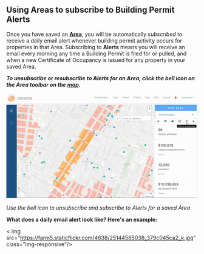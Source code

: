 
## Using Areas to subscribe to Building Permit Alerts
Once you have saved an [**Area**](https://www.citiesense.com/docs/pages/04-Areas.md), you will be automatically *subscribed* to receive a daily email alert whenever building permit activity occurs for properties in that Area. Subscribing to **Alerts** means you will receive an email every morning any time a Building Permit is filed for or pulled, and when a new Certificate of Occupancy is issued for any property in your saved Area. 
 
*__To unsubscribe or resubscribe to Alerts for an Area, click the bell icon on the Area toolbar on the [map](https://www.citiesense.com/map).__*
 
 


![alt text](https://github.com/citiesense/docs/blob/master/images/area_alerts.gif?raw=true "Unsubscribe and subscribe to Alerts for a saved Area")

*Use the bell icon to unsubscribe and subscribe to Alerts for a saved Area*

**What does a daily email alert look like? Here's an example:**


< img src="https://farm5.staticflickr.com/4638/25144585038_379c045ca2_k.jpg" class="img-responsive"/>





